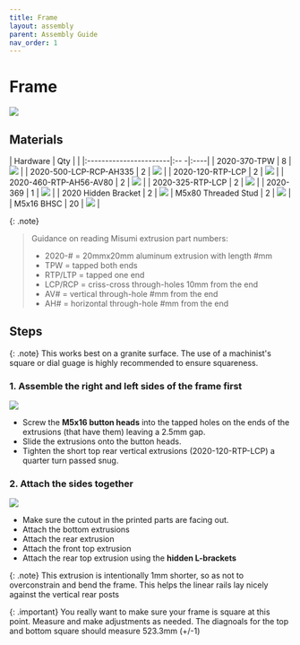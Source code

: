 ```yaml
---
title: Frame
layout: assembly
parent: Assembly Guide
nav_order: 1
---
```


# Frame

![]({{site.url}}/{{site.baseurl}}/assets/images/frame.png)

## Materials

| Hardware               | Qty |     |
|:-----------------------|:-- -|:----|
| 2020-370-TPW           | 8   | ![]({{site.url}}/{{site.baseurl}}/assets/images/part_2020.webp) |
| 2020-500-LCP-RCP-AH335 | 2   | ![]({{site.url}}/{{site.baseurl}}/assets/images/part_2020.webp) |
| 2020-120-RTP-LCP       | 2   | ![]({{site.url}}/{{site.baseurl}}/assets/images/part_2020.webp) |
| 2020-460-RTP-AH56-AV80 | 2   | ![]({{site.url}}/{{site.baseurl}}/assets/images/part_2020.webp) |
| 2020-325-RTP-LCP       | 2   | ![]({{site.url}}/{{site.baseurl}}/assets/images/part_2020.webp) |
| 2020-369               | 1   | ![]({{site.url}}/{{site.baseurl}}/assets/images/part_2020.webp) |
| 2020 Hidden Bracket    | 2   | ![]({{site.url}}/{{site.baseurl}}/assets/images/part_misumi_hidden_bracket.webp)
| M5x80 Threaded Stud    | 2  | ![]({{site.url}}/{{site.baseurl}}/assets/images/part_m5x80_stud.webp) |
| M5x16 BHSC             | 20  | ![]({{site.url}}/{{site.baseurl}}/assets/images/part_m5x16_BHCS.webp) |


{: .note}
> Guidance on reading Misumi extrusion part numbers:
> - 2020-# = 20mmx20mm aluminum extrusion with length #mm
> - TPW = tapped both ends
> - RTP/LTP = tapped one end
> - LCP/RCP = criss-cross through-holes 10mm from the end
> - AV# = vertical through-hole #mm from the end
> - AH# = horizontal through-hole #mm from the end

## Steps
<!-- <div class="container">
    <iframe width="928" height="522" src="https://www.youtube.com/embed/YqxQBvw9hQc?si=X4uPd5IwG5FWqIBe" title="YouTube video player" frameborder="0" allow="accelerometer; autoplay; clipboard-write; encrypted-media; gyroscope; picture-in-picture; web-share" referrerpolicy="strict-origin-when-cross-origin" allowfullscreen></iframe>
</div> -->

{: .note}
This works best on a granite surface. The use of a machinist's square or dial guage is highly recommended to ensure squareness.

### 1. Assemble the right and left sides of the frame first
![]({{site.url}}/{{site.baseurl}}/assets/images/frame_seq1.gif)
 - Screw the **M5x16 button heads** into the tapped holes on the ends of the extrusions (that have them) leaving a 2.5mm gap.
 - Slide the extrusions onto the button heads.
 - Tighten the short top rear vertical extrusions (2020-120-RTP-LCP) a quarter turn passed snug.

### 2. Attach the sides together
![]({{site.url}}/{{site.baseurl}}/assets/images/frame_seq2.gif)
 - Make sure the cutout in the printed parts are facing out.
 - Attach the bottom extrusions
 - Attach the rear extrusion
 - Attach the front top extrusion
 - Attach the rear top extrusion using the **hidden L-brackets**

{: .note}
This extrusion is intentionally 1mm shorter, so as not to overconstrain and bend the frame. This helps the linear rails lay nicely against the vertical rear posts

{: .important}
You really want to make sure your frame is square at this point. Measure and make adjustments as needed. The diagnoals for the top and bottom square should measure 523.3mm (+/-1)

<div class="online_3d_viewer"
    style="width: 1000px; height: 600px;"
    model="{{site.url}}/{{site.baseurl}}/assets/3d/Frame.wrl"
    backgroundcolor="244, 246, 250">
</div>
